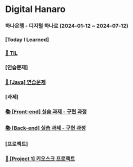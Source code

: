 # Digital Hanaro

### 하나은행 - 디지털 하나로 (2024-01-12 ~ 2024-07-12)

### [Today I Learned]

### [🔖 TIL ](https://unleashed-fire-109.notion.site/TIL-356858e36fc8478ebd7538e9c63c0f08?pvs=4)

### [연습문제]

### [📝 [Java] 연습문제](https://unleashed-fire-109.notion.site/Java-0d18cf8dd5c44ccb8ea69a97581a76b8)

### [과제]

### [📚 [Front-end] 실습 과제 - 구현 과정](https://unleashed-fire-109.notion.site/bd3e8ccc518947df8fd764ac8bb24f40?pvs=4)

### [📚 [Back-end] 실습 과제 - 구현 과정](https://unleashed-fire-109.notion.site/Back-end-a5cb53824ba0499a9f7cce874b9b55d4?pvs=4)

### [프로젝트]

### [🍔 [Project 1] 키오스크 프로젝트](https://unleashed-fire-109.notion.site/Project-1-8c3983bfa8bf49139ce2812ff67dbe2e?pvs=4)

